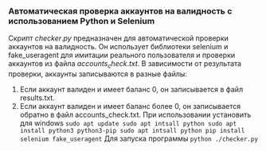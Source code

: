 ### Автоматическая проверка аккаунтов на валидность с использованием Python и Selenium
Cкрипт $checker.py$ предназначен для автоматической проверки аккаунтов на валидность. Он использует библиотеки selenium и fake_useragent для имитации реального пользователя и проверки аккаунтов из файла $accounts_check.txt$. В зависимости от результата проверки, аккаунты записываются в разные файлы:<br>

1. Если аккаунт валиден и имеет баланс 0, он записывается в файл results.txt. 
2. Если аккаунт валиден и имеет баланс более 0, он записывается обратно в файл accounts_check.txt.
При использовании установить для windows 
`
sudo apt update
sudo apt intsall python
sudo apt install python3 python3-pip
sudo apt intsall python
pip install selenium fake_useragent
`
Для запуска программы
`
python ./checker.py
`